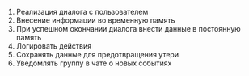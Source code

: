 1) Реализация диалога с пользователем
2) Внесение информации во временную память
3) При успешном окончании диалога внести данные в постоянную память
4)  Логировать действия 
5) Сохранять данные для предотвращения утери
6) Уведомлять группу в чате о новых событиях